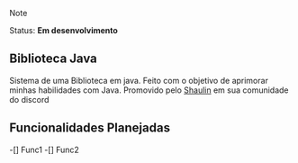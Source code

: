 
> [!NOTE]
> Status: **Em desenvolvimento**

## Biblioteca Java
Sistema de uma Biblioteca em java.
Feito com o objetivo de aprimorar minhas habilidades com Java.
Promovido pelo [Shaulin](https://youtube.com/@shaulinsmb?si=zC-k2PJXkCNmjYLu) em sua comunidade do discord

## Funcionalidades Planejadas
-[] Func1
-[] Func2 